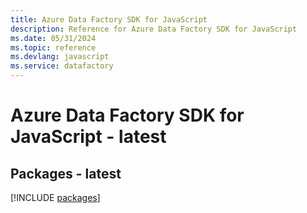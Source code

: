 ```yaml
---
title: Azure Data Factory SDK for JavaScript
description: Reference for Azure Data Factory SDK for JavaScript
ms.date: 05/31/2024
ms.topic: reference
ms.devlang: javascript
ms.service: datafactory
---
```

# Azure Data Factory SDK for JavaScript - latest
## Packages - latest
[!INCLUDE [packages](data-factory-index.md)]